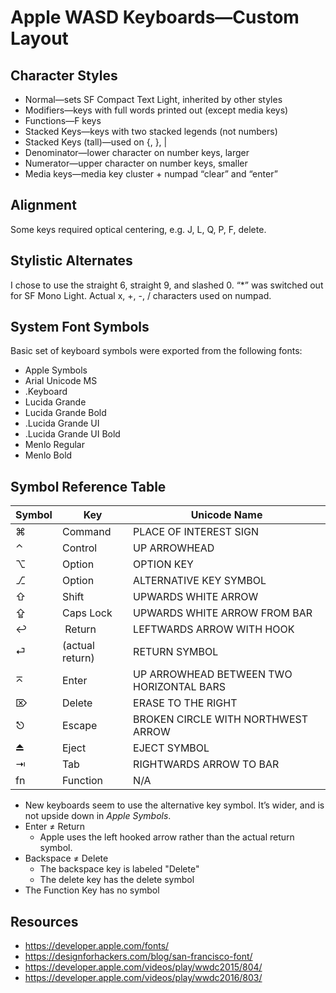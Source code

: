 # Apple WASD Keyboards—Custom Layout

## Character Styles

* Normal—sets SF Compact Text Light, inherited by other styles
* Modifiers—keys with full words printed out (except media keys)
* Functions—F keys
* Stacked Keys—keys with two stacked legends (not numbers)
* Stacked Keys (tall)—used on {, }, |
* Denominator—lower character on number keys, larger
* Numerator—upper character on number keys, smaller
* Media keys—media key cluster + numpad “clear” and “enter”

## Alignment

Some keys required optical centering, e.g. J, L, Q, P, F, delete.

## Stylistic Alternates

I chose to use the straight 6, straight 9, and slashed 0.
“*” was switched out for SF Mono Light.
Actual x, +, -, / characters used on numpad.

## System Font Symbols

Basic set of keyboard symbols were exported from the following fonts:

* Apple Symbols
* Arial Unicode MS
* .Keyboard
* Lucida Grande
* Lucida Grande Bold
* .Lucida Grande UI
* .Lucida Grande UI Bold
* Menlo Regular
* Menlo Bold

## Symbol Reference Table

Symbol | Key | Unicode Name
------ | ---- | ---
⌘      | Command | PLACE OF INTEREST SIGN
⌃      | Control | UP ARROWHEAD
⌥      | Option | OPTION KEY
⎇      | Option |ALTERNATIVE KEY SYMBOL
⇧      | Shift | UPWARDS WHITE ARROW
⇪      | Caps Lock | UPWARDS WHITE ARROW FROM BAR
↩      |︎ Return | LEFTWARDS ARROW WITH HOOK
⏎      | (actual return) | RETURN SYMBOL
⌅      | Enter | UP ARROWHEAD BETWEEN TWO HORIZONTAL BARS
⌦      | Delete | ERASE TO THE RIGHT
⎋      | Escape | BROKEN CIRCLE WITH NORTHWEST ARROW
⏏      | Eject | EJECT SYMBOL
⇥      | Tab | RIGHTWARDS ARROW TO BAR
fn     | Function | N/A

* New keyboards seem to use the alternative key symbol. It’s wider, and is not upside down in *Apple Symbols*.
* Enter ≠ Return
	* Apple uses the left hooked arrow rather than the actual return symbol.
* Backspace ≠ Delete
	* The backspace key is labeled "Delete"
	* The delete key has the delete symbol
* The Function Key has no symbol

## Resources

- https://developer.apple.com/fonts/
- https://designforhackers.com/blog/san-francisco-font/
- https://developer.apple.com/videos/play/wwdc2015/804/
- https://developer.apple.com/videos/play/wwdc2016/803/
